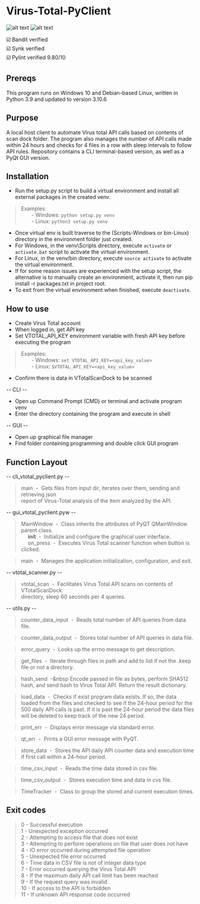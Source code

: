 # Virus-Total-PyClient
![alt text](https://github.com/ngimb64/Virus-Total-PyClient/blob/main/VTotalPyClient.gif?raw=true)
![alt text](https://github.com/ngimb64/Virus-Total-PyClient/blob/main/VTotal_PyClient.gif?raw=true)

&#9745;&#65039; Bandit verified<br>
&#9745;&#65039; Synk verified<br>
&#9745;&#65039; Pylint verified 9.80/10

## Prereqs
This program runs on Windows 10 and Debian-based Linux, written in Python 3.9 and updated to version 3.10.6

## Purpose
A local host client to automate Virus total API calls based on contents of scan dock folder.
The program also manages the number of API calls made within 24 hours and checks for 4 files in a row with sleep intervals to follow API rules.
Repository contains a CLI terminal-based version, as well as a PyQt GUI version.

## Installation
- Run the setup.py script to build a virtual environment and install all external packages in the created venv.

> Examples:<br> 
>       &emsp;&emsp;- Windows:  `python setup.py venv`<br>
>       &emsp;&emsp;- Linux:  `python3 setup.py venv`

- Once virtual env is built traverse to the (Scripts-Windows or bin-Linux) directory in the environment folder just created.
- For Windows, in the venv\Scripts directory, execute `activate` or `activate.bat` script to activate the virtual environment.
- For Linux, in the venv/bin directory, execute `source activate` to activate the virtual environment.
- If for some reason issues are experienced with the setup script, the alternative is to manually create an environment, activate it, then run pip install -r packages.txt in project root.
- To exit from the virtual environment when finished, execute `deactivate`.

## How to use
- Create Virus Total account
- When logged in, get API key
- Set VTOTAL_API_KEY environment variable with fresh API key before executing the program

> Examples:<br>
>       &emsp;&emsp;- Windows: `set VTOTAL_API_KEY=<api_key_value>`<br>
>       &emsp;&emsp;- Linux: `$VTOTAL_API_KEY=<api_key_value>`


- Confirm there is data in VTotalScanDock to be scanned

-- CLI --
- Open up Command Prompt (CMD) or terminal and activate program venv
- Enter the directory containing the program and execute in shell

-- GUI --
- Open up graphical file manager
- Find folder containing programming and double click GUI program

## Function Layout
-- cli_vtotal_pyclient.py --
> main &nbsp;-&nbsp; Gets files from input dir, iterates over them, sending and retrieving json \
> report of Virus-Total analysis of the item analyzed by the API.

-- gui_vtotal_pyclient.pyw --
> MainWindow &nbsp;-&nbsp; Class inherits the attributes of PyQT QMainWindow parent class.<br>
> &emsp; __init__ &nbsp;-&nbsp; Initialize and configure the graphical user interface.<br>
> &emsp; on_press &nbsp;-&nbsp; Executes Virus Total scanner function when button is clicked.

> main &nbsp;-&nbsp; Manages the application initialization, configuration, and exit.

-- vtotal_scanner.py --
> vtotal_scan &nbsp;-&nbsp; Facilitates Virus Total API scans on contents of VTotalScanDock \
> directory, sleep 60 seconds per 4 queries.

-- utils.py --
> counter_data_input &nbsp;-&nbsp; Reads total number of API queries from data file.

> counter_data_output &nbsp;-&nbsp; Stores total number of API queries in data file.

> error_query &nbsp;-&nbsp; Looks up the errno message to get description.

> get_files &nbsp;-&nbsp; Iterate through files in path and add to list if not the .keep file or 
> not a directory.

> hash_send &nbsp;-&nbsp Encode passed in file as bytes, perform SHA512 hash, and send hash to 
> Virus Total API. Return the result dictionary.

> load_data &nbsp;-&nbsp; Checks if exist program data exists. If so, the data loaded from the 
> files and checked to see if the 24-hour period for the 500 daily API calls is past. If it is past
> the 24-hour period the data files will be deleted to keep track of the new 24 period.

> print_err &nbsp;-&nbsp; Displays error message via standard error.

> qt_err &nbsp;-&nbsp; Prints a GUI error message with PyQT.

> store_data &nbsp;-&nbsp; Stores the API daily API counter data and execution time if first call 
> within a 24-hour period.

> time_csv_input &nbsp;-&nbsp; Reads the time data stored in csv file.

> time_csv_output &nbsp;-&nbsp; Stores execution time and data in cvs file.

> TimeTracker &nbsp;-&nbsp; Class to group the stored and current execution times.

## Exit codes
> 0 - Successful execution <br>
> 1 - Unexpected exception occurred <br>
> 2 - Attempting to access file that does not exist <br>
> 3 - Attempting to perform operations on file that user does not have <br>
> 4 - IO error occurred during attempted file operation <br>
> 5 - Unexpected file error occurred <br>
> 6 - Time data in CSV file is not of integer data type <br>
> 7 - Error occurred querying the Virus Total API <br>
> 8 - If the maximum daily API call limit has been reached <br>
> 9 - If the request query was invalid <br>
> 10 - If access to the API is forbidden <br>
> 11 - If unknown API response code occurred 
